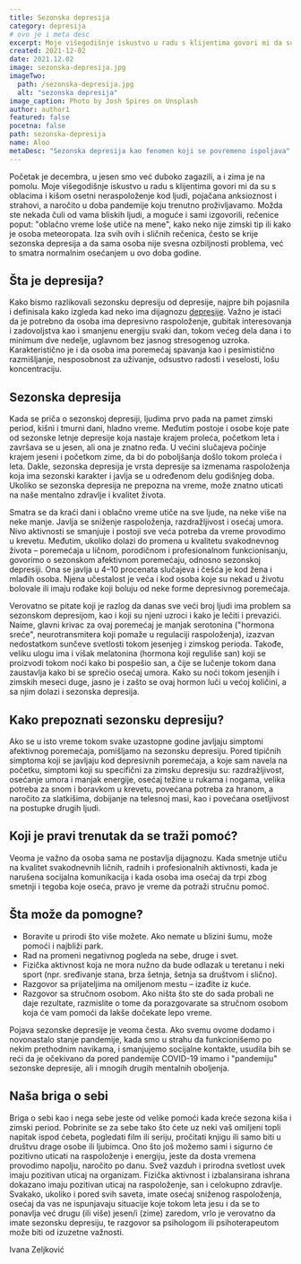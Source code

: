 ```yaml
---
title: Sezonska depresija
category: depresija
# ovo je i meta desc
excerpt: Moje višegodišnje iskustvo u radu s klijentima govori mi da su s oblacima i kišom osetni neraspoloženje kod ljudi... 
created: 2021-12-02
date: 2021.12.02
image: sezonska-depresija.jpg
imageTwo:
  path: /sezonska-depresija.jpg
  alt: "sezonska depresija"
image_caption: Photo by Josh Spires on Unsplash
author: author1
featured: false
pocetna: false
path: sezonska-depresija
name: Aloo
metaDesc: "Sezonska depresija kao fenomen koji se povremeno ispoljava"
---
```


Početak je decembra, u jesen smo već duboko zagazili, a i zima je na pomolu. Moje višegodišnje iskustvo u radu s klijentima govori mi da su s oblacima i kišom osetni neraspoloženje kod ljudi, pojačana anksioznost i strahovi, a naročito u doba pandemije koju trenutno proživljavamo. Možda ste nekada čuli od vama bliskih ljudi, a moguće i sami izgovorili, rečenice poput: "oblačno vreme loše utiče na mene", kako neko nije zimski tip ili kako je osoba meteoropata. Iza svih ovih i sličnih rečenica, često se krije sezonska depresija a da sama osoba nije svesna ozbiljnosti problema, već to smatra normalnim osećanjem u ovo doba godine.

## Šta je depresija?

Kako bismo razlikovali sezonsku depresiju od depresije, najpre bih pojasnila i definisala kako izgleda kad neko ima dijagnozu [depresije](/blog/depresija/depresivna-anskiozna-stanja-danas-licna-zapazanja/). Važno je istaći da je potrebno da osoba ima depresivno raspoloženje, gubitak interesovanja i zadovoljstva kao i smanjenu energiju svaki dan, tokom većeg dela dana i to minimum dve nedelje, uglavnom bez jasnog stresogenog uzroka. Karakteristično je i da osoba ima poremećaj spavanja kao i pesimistično razmišljanje, nesposobnost za uživanje, odsustvo radosti i veselosti, lošu koncentraciju.

## Sezonska depresija

Kada se priča o sezonskoj depresiji, ljudima prvo pada na pamet zimski period, kišni i tmurni dani, hladno vreme. Međutim postoje i osobe koje pate od sezonske letnje depresije koja nastaje krajem proleća, početkom leta i završava se u jesen, ali ona je znatno ređa. U većini slučajeva počinje krajem jeseni i početkom zime, da bi do poboljšanja došlo tokom proleća i leta. Dakle, sezonska depresija je vrsta depresije sa izmenama raspoloženja koja ima sezonski karakter i javlja se u određenom delu godišnjeg doba. Ukoliko se sezonska depresija ne prepozna na vreme, može znatno uticati na naše mentalno zdravlje i kvalitet života.

Smatra se da kraći dani i oblačno vreme utiče na sve ljude, na neke više na neke manje. Javlja se sniženje raspoloženja, razdražljivost i osećaj umora. Nivo aktivnosti se smanjuje i postoji sve veća potreba da vreme provodimo u krevetu. Međutim, ukoliko dolazi do promena u kvalitetu svakodnevnog života – poremećaja u ličnom, porodičnom i profesionalnom funkcionisanju, govorimo o sezonskom afektivnom poremećaju, odnosno sezonskoj depresiji. Ona se javlja u 4–10 procenata slučajeva i češća je kod žena i mlađih osoba. Njena učestalost je veća i kod osoba koje su nekad u životu bolovale ili imaju rođake koji boluju od neke forme depresivnog poremećaja.

Verovatno se pitate koji je razlog da danas sve veći broj ljudi ima problem sa sezonskom depresijom, kao i koji su njeni uzroci i kako je lečiti i prevazići. Naime, glavni krivac za ovaj poremećaj je manjak serotonina (&quot;hormona sreće&quot;, neurotransmitera koji pomaže u regulaciji raspoloženja), izazvan nedostatkom sunčeve svetlosti tokom jesenjeg i zimskog perioda. Takođe, veliku ulogu ima i višak melatonina (hormona koji reguliše san) koji se proizvodi tokom noći kako bi pospešio san, a čije se lučenje tokom dana zaustavlja kako bi se sprečio osećaj umora. Kako su noći tokom jesenjih i zimskih meseci duge, jasno je i zašto se ovaj hormon luči u većoj količini, a sa njim dolazi i sezonska depresija.

## Kako prepoznati sezonsku depresiju?

Ako se u isto vreme tokom svake uzastopne godine javljaju simptomi afektivnog poremećaja, pomišljamo na sezonsku depresiju. Pored tipičnih simptoma koji se javljaju kod depresivnih poremećaja, a koje sam navela na početku, simptomi koji su specifični za zimsku depresiju su: razdražljivost, osećanje umora i manjak energije, osećaj težine u rukama i nogama, velika potreba za snom i boravkom u krevetu, povećana potreba za hranom, a naročito za slatkišima, dobijanje na telesnoj masi, kao i povećana osetljivost na postupke drugih ljudi.

## Koji je pravi trenutak da se traži pomoć?

Veoma je važno da osoba sama ne postavlja dijagnozu. Kada smetnje utiču na kvalitet svakodnevnih ličnih, radnih i profesionalnih aktivnosti, kada je narušena socijalna komunikacija i kada osoba ima osećaj da trpi zbog smetnji i tegoba koje oseća, pravo je vreme da potraži stručnu pomoć.

## Šta može da pomogne?

- Boravite u prirodi što više možete. Ako nemate u blizini šumu, može pomoći i najbliži park.
- Rad na promeni negativnog pogleda na sebe, druge i svet.
- Fizička aktivnost koja ne mora nužno da bude odlazak u teretanu i neki sport (npr. sređivanje stana, brza šetnja, šetnja sa društvom i slično).
- Razgovor sa prijateljima na omiljenom mestu – izađite iz kuće.
- Razgovor sa stručnom osobom. Ako ništa što ste do sada probali ne daje rezultate, razmislite o tome da porazgovarate sa stručnom osobom koja će vam pomoći da lakše dočekate lepo vreme.

Pojava sezonske depresije je veoma česta. Ako svemu ovome dodamo i novonastalo stanje pandemije, kada smo u strahu da funkcionišemo po nekim prethodnim navikama, i smanjujemo socijalne kontakte, usudila bih se reći da je očekivano da pored pandemije COVID-19 imamo i &quot;pandemiju&quot; sezonske depresije, ali i mnogih drugih mentalnih oboljenja.

## Naša briga o sebi

Briga o sebi kao i nega sebe jeste od velike pomoći kada kreće sezona kiša i zimski period. Pobrinite se za sebe tako što ćete uz neki vaš omiljeni topli napitak ispod ćebeta, pogledati film ili seriju, pročitati knjigu ili samo biti u društvu drage osobe ili ljubimca. Ono što još možemo sami i sigurno će pozitivno uticati na raspoloženje i energiju, jeste da dosta vremena provodimo napolju, naročito po danu. Svež vazduh i prirodna svetlost uvek imaju pozitivan uticaj na organizam. Fizička aktivnost i izbalansirana ishrana dokazano imaju pozitivan uticaj na raspoloženje, san i celokupno zdravlje. Svakako, ukoliko i pored svih saveta, imate osećaj sniženog raspoloženja, osećaj da vas ne ispunjavaju situacije koje tokom leta jesu i da se to ponavlja već drugu (ili više) jesen/i (zime) zaredom, vrlo je verovatno da imate sezonsku depresiju, te razgovor sa psihologom ili psihoterapeutom može biti od izuzetne važnosti.


Ivana Zeljković